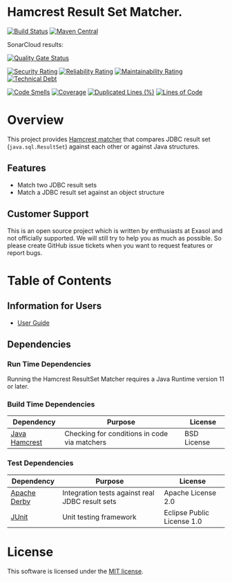 # Hamcrest Result Set Matcher.

[![Build Status](https://travis-ci.com/exasol/hamcrest-resultset-matcher.svg?branch=master)](https://travis-ci.org/exasol/hamcrest-resultset-matcher)
[![Maven Central](https://img.shields.io/maven-central/v/com.exasol/hamcrest-resultset-matcher)](https://search.maven.org/artifact/com.exasol/hamcrest-resultset-matcher)

SonarCloud results:

[![Quality Gate Status](https://sonarcloud.io/api/project_badges/measure?project=com.exasol%3Ahamcrest-resultset-matcher&metric=alert_status)](https://sonarcloud.io/dashboard?id=com.exasol%3Ahamcrest-resultset-matcher)

[![Security Rating](https://sonarcloud.io/api/project_badges/measure?project=com.exasol%3Ahamcrest-resultset-matcher&metric=security_rating)](https://sonarcloud.io/dashboard?id=com.exasol%3Ahamcrest-resultset-matcher)
[![Reliability Rating](https://sonarcloud.io/api/project_badges/measure?project=com.exasol%3Ahamcrest-resultset-matcher&metric=reliability_rating)](https://sonarcloud.io/dashboard?id=com.exasol%3Ahamcrest-resultset-matcher)
[![Maintainability Rating](https://sonarcloud.io/api/project_badges/measure?project=com.exasol%3Ahamcrest-resultset-matcher&metric=sqale_rating)](https://sonarcloud.io/dashboard?id=com.exasol%3Ahamcrest-resultset-matcher)
[![Technical Debt](https://sonarcloud.io/api/project_badges/measure?project=com.exasol%3Ahamcrest-resultset-matcher&metric=sqale_index)](https://sonarcloud.io/dashboard?id=com.exasol%3Ahamcrest-resultset-matcher)

[![Code Smells](https://sonarcloud.io/api/project_badges/measure?project=com.exasol%3Ahamcrest-resultset-matcher&metric=code_smells)](https://sonarcloud.io/dashboard?id=com.exasol%3Ahamcrest-resultset-matcher)
[![Coverage](https://sonarcloud.io/api/project_badges/measure?project=com.exasol%3Ahamcrest-resultset-matcher&metric=coverage)](https://sonarcloud.io/dashboard?id=com.exasol%3Ahamcrest-resultset-matcher)
[![Duplicated Lines (%)](https://sonarcloud.io/api/project_badges/measure?project=com.exasol%3Ahamcrest-resultset-matcher&metric=duplicated_lines_density)](https://sonarcloud.io/dashboard?id=com.exasol%3Ahamcrest-resultset-matcher)
[![Lines of Code](https://sonarcloud.io/api/project_badges/measure?project=com.exasol%3Ahamcrest-resultset-matcher&metric=ncloc)](https://sonarcloud.io/dashboard?id=com.exasol%3Ahamcrest-resultset-matcher)

# Overview

This project provides [Hamcrest matcher](http://hamcrest.org/JavaHamcrest/) that compares JDBC result set (`java.sql.ResultSet`) against each other or against Java structures.

## Features

* Match two JDBC result sets
* Match a JDBC result set against an object structure

## Customer Support

This is an open source project which is written by enthusiasts at Exasol and not officially supported. We will still try to help you as much as possible. So please create GitHub issue tickets when you want to request features or report bugs.

# Table of Contents

## Information for Users

* [User Guide](doc/user_guide/user_guide.md)

## Dependencies

### Run Time Dependencies

Running the Hamcrest ResultSet Matcher requires a Java Runtime version 11 or later.

### Build Time Dependencies

| Dependency                                                                          | Purpose                                                | License                       |
|-------------------------------------------------------------------------------------|--------------------------------------------------------|-------------------------------|
| [Java Hamcrest](http://hamcrest.org/JavaHamcrest/)                                  | Checking for conditions in code via matchers           | BSD License                   |


### Test Dependencies

| Dependency                                                                          | Purpose                                                | License                       |
|-------------------------------------------------------------------------------------|--------------------------------------------------------|-------------------------------|
| [Apache Derby](https://db.apache.org/derby/)                                        | Integration tests against real JDBC result sets        | Apache License 2.0            |
| [JUnit](https://junit.org/junit5)                                                   | Unit testing framework                                 | Eclipse Public License 1.0    |

# License

This software is licensed under the [MIT license](LICENSE).